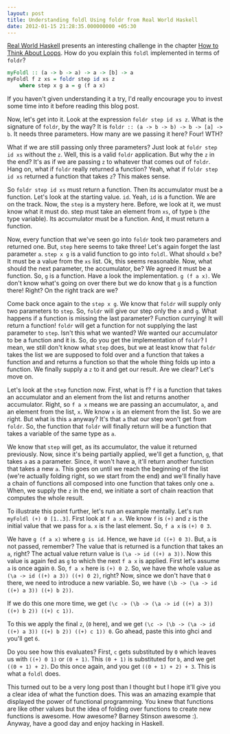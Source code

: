 ```yaml
---
layout: post
title: Understanding foldl Using foldr from Real World Haskell
date: 2012-01-15 21:28:35.000000000 +05:30
---
```

[Real World Haskell](http://book.realworldhaskell.org/read) presents an interesting challenge in the chapter [How to Think About Loops](http://book.realworldhaskell.org/read/functional-programming.html). How do you explain this `foldl` implemented in terms of `foldr`?

```haskell
myFoldl :: (a -> b -> a) -> a -> [b] -> a
myFoldl f z xs = foldr step id xs z
    where step x g a = g (f a x)
```

If you haven't given understanding it a try, I'd really encourage you to invest some time into it before reading this blog post.

Now, let's get into it. Look at the expression `foldr step id xs z`. What is the signature of `foldr`, by the way? It is `foldr :: (a -> b -> b) -> b -> [a] -> b`. It needs three parameters. How many are we passing it here? Four! WTH?

What if we are still passing only three parameters? Just look at `foldr step id xs` without the `z`. Well, this is a valid `foldr` application. But why the `z` in the end? It's as if we are passing `z` to whatever that comes out of `foldr`. Hang on, what if `foldr` really returned a function? Yeah, what if `foldr step id xs` returned a function that takes `z`? This makes sense.

So `foldr step id xs` must return a function. Then its accumulator must be a function. Let's look at the starting value. `id`. Yeah, `id` is a function. We are on the track. Now, the `step` is a mystery here. Before, we look at it, we must know what it must do. step must take an element from `xs`, of type `b` (the type variable). Its accumulator must be a function. And, it must return a function.

Now, every function that we've seen go into `foldr` took two parameters and returned one. But, `step` here seems to take three! Let's again forget the last parameter `a`. `step x g` is a valid function to go into `foldl`. What should `x` be? It must be a value from the `xs` list. Ok, this seems reasonable. Now, what should the next parameter, the accumulator, be? We agreed it must be a function. So, `g` is a function. Have a look the implementation. `g (f a x)`. We don't know what's going on over there but we do know that `g` is a function there! Right? On the right track are we?

Come back once again to the `step x g`. We know that `foldr` will supply only two parameters to `step`. So, `foldr` will give our step only the `x` and `g`. What happens if a function is missing the last parameter? Function currying! It will return a function! `foldr` will get a function for not supplying the last parameter to `step`. Isn't this what we wanted? We wanted our accumulator to be a function and it is. So, do you get the implementation of `foldr`? I mean, we still don't know what `step` does, but we at least know that `foldr` takes the list we are supposed to fold over and a function that takes a function and and returns a function so that the whole thing folds up into a function. We finally supply a `z` to it and get our result. Are we clear? Let's move on.

Let's look at the `step` function now. First, what is f? `f` is a function that takes an accumulator and an element from the list and returns another accumulator. Right, so `f a x` means we are passing an accumulator, `a`, and an element from the list, `x`. We know `x` is an element from the list. So we are right. But what is this `a` anyway? It's that `a` that our step won't get from `foldr`. So, the function that `foldr` will finally return will be a function that takes a variable of the same type as `a`.

We know that `step` will get, as its accumulator, the value it returned previously. Now, since it's being partially applied, we'll get a function, `g`, that takes `a` as a parameter. Since, it won't have a, it'll return another function that takes a new `a`. This goes on until we reach the beginning of the list (we're actually folding right, so we start from the end) and we'll finally have a chain of functions all composed into one function that takes only one `a`. When, we supply the `z` in the end, we initiate a sort of chain reaction that computes the whole result.

To illustrate this point further, let's run an example mentally. Let's run `myFoldl (+) 0 [1..3]`. First look at `f a x`. We know `f` is `(+)` and `z` is the initial value that we pass for `a`. `x` is the last element. So, `f a x` is `(+) 0 3`.

We have `g (f a x)` where `g is id`. Hence, we have `id ((+) 0 3)`. But, `a` is not passed, remember? The value that is returned is a function that takes an `a`, right? The actual value return value is `(\a -> id ((+) a 3))`.
Now this value is again fed as `g` to which the next `f a x` is applied. First let's assume `a` is once again `0`. So, `f a x` here is `(+) 0 2`. So, we have the whole value as `(\a -> id ((+) a 3)) ((+) 0 2)`, right? Now, since we don't have that `0` there, we need to introduce a new variable. So, we have `(\b -> (\a -> id ((+) a 3)) ((+) b 2))`.

If we do this one more time, we get `(\c -> (\b -> (\a -> id ((+) a 3)) ((+) b 2)) ((+) c 1))`.

To this we apply the final `z`, (`0` here), and we get `(\c -> (\b -> (\a -> id ((+) a 3)) ((+) b 2)) ((+) c 1)) 0`. Go ahead, paste this into ghci and you'll get `6`.

Do you see how this evaluates? First, `c` gets substituted by `0` which leaves us with `((+) 0 1)` or `(0 + 1)`. This `(0 + 1)` is substituted for `b`, and we get `((0 + 1) + 2)`. Do this once again, and you get `((0 + 1) + 2) + 3`. This is what a `foldl` does.

This turned out to be a very long post than I thought but I hope it'll give you a clear idea of what the function does. This was an amazing example that displayed the power of functional programming. You knew that functions are like other values but the idea of folding over functions to create new functions is awesome. How awesome? Barney Stinson awesome :). Anyway, have a good day and enjoy hacking in Haskell.
